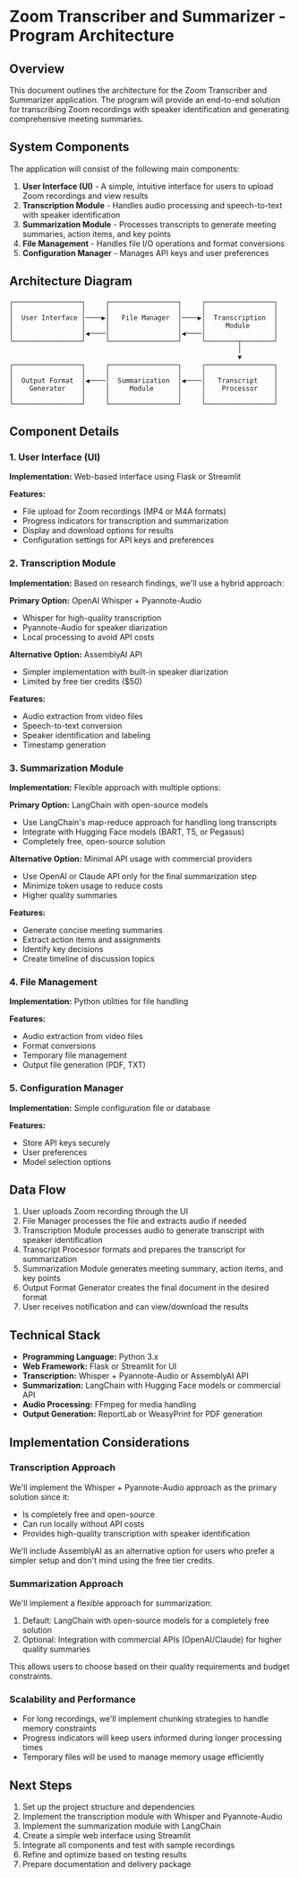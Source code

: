 # Zoom Transcriber and Summarizer - Program Architecture

## Overview

This document outlines the architecture for the Zoom Transcriber and Summarizer application. The program will provide an end-to-end solution for transcribing Zoom recordings with speaker identification and generating comprehensive meeting summaries.

## System Components

The application will consist of the following main components:

1. **User Interface (UI)** - A simple, intuitive interface for users to upload Zoom recordings and view results
2. **Transcription Module** - Handles audio processing and speech-to-text with speaker identification
3. **Summarization Module** - Processes transcripts to generate meeting summaries, action items, and key points
4. **File Management** - Handles file I/O operations and format conversions
5. **Configuration Manager** - Manages API keys and user preferences

## Architecture Diagram

```
┌─────────────────┐     ┌─────────────────┐     ┌─────────────────┐
│                 │     │                 │     │                 │
│  User Interface │────▶│   File Manager  │────▶│  Transcription  │
│                 │     │                 │     │     Module      │
│                 │◀────│                 │◀────│                 │
└─────────────────┘     └─────────────────┘     └────────┬────────┘
                                                         │
                                                         ▼
┌─────────────────┐     ┌─────────────────┐     ┌─────────────────┐
│                 │     │                 │     │                 │
│  Output Format  │◀────│  Summarization  │◀────│   Transcript    │
│    Generator    │     │     Module      │     │    Processor    │
│                 │     │                 │     │                 │
└─────────────────┘     └─────────────────┘     └─────────────────┘
```

## Component Details

### 1. User Interface (UI)

**Implementation:** Web-based interface using Flask or Streamlit

**Features:**
- File upload for Zoom recordings (MP4 or M4A formats)
- Progress indicators for transcription and summarization
- Display and download options for results
- Configuration settings for API keys and preferences

### 2. Transcription Module

**Implementation:** Based on research findings, we'll use a hybrid approach:

**Primary Option:** OpenAI Whisper + Pyannote-Audio
- Whisper for high-quality transcription
- Pyannote-Audio for speaker diarization
- Local processing to avoid API costs

**Alternative Option:** AssemblyAI API
- Simpler implementation with built-in speaker diarization
- Limited by free tier credits ($50)

**Features:**
- Audio extraction from video files
- Speech-to-text conversion
- Speaker identification and labeling
- Timestamp generation

### 3. Summarization Module

**Implementation:** Flexible approach with multiple options:

**Primary Option:** LangChain with open-source models
- Use LangChain's map-reduce approach for handling long transcripts
- Integrate with Hugging Face models (BART, T5, or Pegasus)
- Completely free, open-source solution

**Alternative Option:** Minimal API usage with commercial providers
- Use OpenAI or Claude API only for the final summarization step
- Minimize token usage to reduce costs
- Higher quality summaries

**Features:**
- Generate concise meeting summaries
- Extract action items and assignments
- Identify key decisions
- Create timeline of discussion topics

### 4. File Management

**Implementation:** Python utilities for file handling

**Features:**
- Audio extraction from video files
- Format conversions
- Temporary file management
- Output file generation (PDF, TXT)

### 5. Configuration Manager

**Implementation:** Simple configuration file or database

**Features:**
- Store API keys securely
- User preferences
- Model selection options

## Data Flow

1. User uploads Zoom recording through the UI
2. File Manager processes the file and extracts audio if needed
3. Transcription Module processes audio to generate transcript with speaker identification
4. Transcript Processor formats and prepares the transcript for summarization
5. Summarization Module generates meeting summary, action items, and key points
6. Output Format Generator creates the final document in the desired format
7. User receives notification and can view/download the results

## Technical Stack

- **Programming Language:** Python 3.x
- **Web Framework:** Flask or Streamlit for UI
- **Transcription:** Whisper + Pyannote-Audio or AssemblyAI API
- **Summarization:** LangChain with Hugging Face models or commercial API
- **Audio Processing:** FFmpeg for media handling
- **Output Generation:** ReportLab or WeasyPrint for PDF generation

## Implementation Considerations

### Transcription Approach

We'll implement the Whisper + Pyannote-Audio approach as the primary solution since it:
- Is completely free and open-source
- Can run locally without API costs
- Provides high-quality transcription with speaker identification

We'll include AssemblyAI as an alternative option for users who prefer a simpler setup and don't mind using the free tier credits.

### Summarization Approach

We'll implement a flexible approach for summarization:
1. Default: LangChain with open-source models for a completely free solution
2. Optional: Integration with commercial APIs (OpenAI/Claude) for higher quality summaries

This allows users to choose based on their quality requirements and budget constraints.

### Scalability and Performance

- For long recordings, we'll implement chunking strategies to handle memory constraints
- Progress indicators will keep users informed during longer processing times
- Temporary files will be used to manage memory usage efficiently

## Next Steps

1. Set up the project structure and dependencies
2. Implement the transcription module with Whisper and Pyannote-Audio
3. Implement the summarization module with LangChain
4. Create a simple web interface using Streamlit
5. Integrate all components and test with sample recordings
6. Refine and optimize based on testing results
7. Prepare documentation and delivery package
